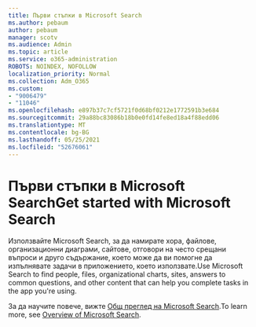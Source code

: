 ```yaml
---
title: Първи стъпки в Microsoft Search
ms.author: pebaum
author: pebaum
manager: scotv
ms.audience: Admin
ms.topic: article
ms.service: o365-administration
ROBOTS: NOINDEX, NOFOLLOW
localization_priority: Normal
ms.collection: Adm_O365
ms.custom:
- "9006479"
- "11046"
ms.openlocfilehash: e897b37c7cf5721f0d68bf0212e1772591b3e684
ms.sourcegitcommit: 29a88bc83086b18b0e0fd14fe8ed18a4f88edd06
ms.translationtype: MT
ms.contentlocale: bg-BG
ms.lasthandoff: 05/25/2021
ms.locfileid: "52676061"
---
```

# <a name="get-started-with-microsoft-search"></a><span data-ttu-id="d57e4-102">Първи стъпки в Microsoft Search</span><span class="sxs-lookup"><span data-stu-id="d57e4-102">Get started with Microsoft Search</span></span>

<span data-ttu-id="d57e4-103">Използвайте Microsoft Search, за да намирате хора, файлове, организационни диаграми, сайтове, отговори на често срещани въпроси и друго съдържание, което може да ви помогне да изпълнявате задачи в приложението, което използвате.</span><span class="sxs-lookup"><span data-stu-id="d57e4-103">Use Microsoft Search to find people, files, organizational charts, sites, answers to common questions, and other content that can help you complete tasks in the app you're using.</span></span>

<span data-ttu-id="d57e4-104">За да научите повече, вижте [Общ преглед на Microsoft Search](https://go.microsoft.com/fwlink/?linkid=2157644).</span><span class="sxs-lookup"><span data-stu-id="d57e4-104">To learn more, see [Overview of Microsoft Search](https://go.microsoft.com/fwlink/?linkid=2157644).</span></span>
